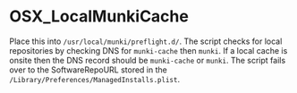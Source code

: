 # OSX_LocalMunkiCache

Place this into `/usr/local/munki/preflight.d/`. 
The script checks for local repositories by checking DNS for `munki-cache` then `munki`. 
If a local cache is onsite then the DNS record should be `munki-cache` or `munki`. 
The script fails over to the SoftwareRepoURL stored in the `/Library/Preferences/ManagedInstalls.plist`.
